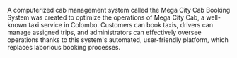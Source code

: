 A computerized cab management system called the Mega City Cab Booking System was created to optimize the operations of Mega City Cab, a well-known taxi service in Colombo. Customers can book taxis, drivers can manage assigned trips, and administrators can effectively oversee operations thanks to this system's automated, user-friendly platform, which replaces laborious booking processes.
